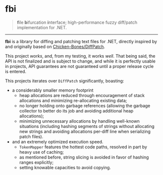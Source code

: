 # fbi

> **f**ile **b**ifurcation **i**nterface; high-performance fuzzy diff/patch implementation for .NET.

---

**fbi** is a library for diffing and patching text files for .NET, directly inspired by and originally based on [Chicken-Bones/DiffPatch](https://github.com/Chicken-Bones/DiffPatch).

This project *works*, and, from my testing, it works *well*. That being said, the API is not finalized and is subject to change, and while it is perfectly usable in projects, API guarantees are not guaranteed until a proper release cycle is entered.

This projects iterates over `DiffPatch` significantly, boasting:

- a considerably smaller memory footprint
  - heap allocations are reduced through encouragement of stack allocations and minimizing re-allocating existing data;
  - no longer holding onto garbage references (allowing the garbage collector to better do its job and avoiding additional heap allocations);
  - minimizing unnecessary allocations by handling well-known situations (including hashing segments of strings without allocating new strings and avoiding allocations per-diff line when serializing patch files).
- and an extremely optimized execution speed.
  - `TokenMapper` features the hottest code paths, resolved in part by heavy use of caching;
  - as mentioned before, string slicing is avoided in favor of hashing ranges explicitly;
  - setting knowable capacities to avoid copying.
